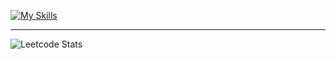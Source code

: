 [![My Skills](https://skillicons.dev/icons?i=py,django,redis,rabbitmq,sqlite,postgres,postman,html,bootstrap,linux,bash,git,github)](https://skillicons.dev)

___

![Leetcode Stats](https://leetcard.jacoblin.cool/n0fl3x)
